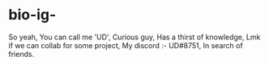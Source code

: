 # bio-ig-
So yeah,
You can call me 'UD',
Curious guy,
Has a thirst of knowledge,
Lmk if we can collab for some project,
My discord :- UD#8751,
In search of friends.
